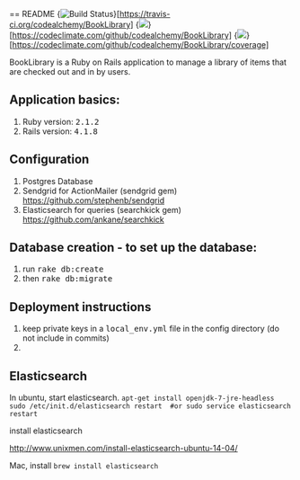 == README {<img src="https://travis-ci.org/codealchemy/BookLibrary.svg" alt="Build Status" />}[https://travis-ci.org/codealchemy/BookLibrary] {<img src="https://codeclimate.com/github/codealchemy/BookLibrary/badges/gpa.svg" />}[https://codeclimate.com/github/codealchemy/BookLibrary] {<img src="https://codeclimate.com/github/codealchemy/BookLibrary/badges/coverage.svg" />}[https://codeclimate.com/github/codealchemy/BookLibrary/coverage]

BookLibrary is a Ruby on Rails application to manage a library of items that are checked out and in by users. 

## Application basics:

1. Ruby version: <tt>2.1.2</tt>
1. Rails version: <tt>4.1.8</tt>

## Configuration

1. Postgres Database
1. Sendgrid for ActionMailer (sendgrid gem) https://github.com/stephenb/sendgrid
1. Elasticsearch for queries (searchkick gem) https://github.com/ankane/searchkick

## Database creation - to set up the database:
1. run <tt>rake db:create</tt>
1. then <tt>rake db:migrate</tt>

## Deployment instructions
1. keep private keys in a <tt>local_env.yml</tt> file in the config directory (do not include in commits)
2. 


## Elasticsearch

In ubuntu, start elasticsearch.
`
 apt-get install openjdk-7-jre-headless
 sudo /etc/init.d/elasticsearch restart 
 #or
 sudo service elasticsearch restart
`

install elasticsearch

http://www.unixmen.com/install-elasticsearch-ubuntu-14-04/


Mac, install
`
brew install elasticsearch
`
